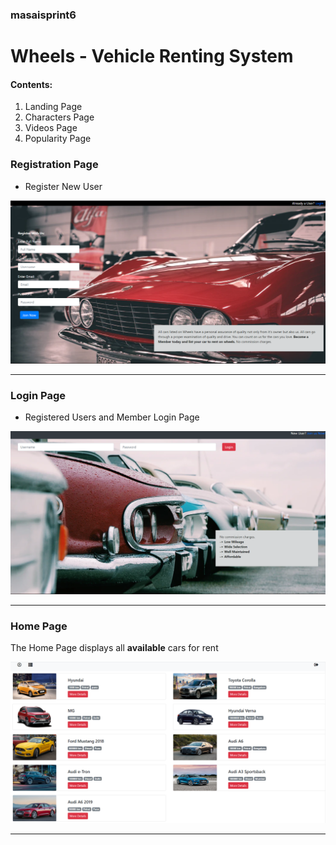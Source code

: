 ### masaisprint6

# Wheels - Vehicle Renting System
#### Contents:
 1. Landing Page
 1. Characters Page
 1. Videos Page
 1. Popularity Page
  

### Registration Page
* Register New User

![Registration Page](https://github.com/aravindsakthivel/masai-sprint-6/blob/master/Resources/regPage1.png)

---
### Login Page
* Registered Users and Member Login Page

![Login Page](https://github.com/aravindsakthivel/masai-sprint-6/blob/master/Resources/loginPage2.png)

---
### Home Page
<p>The Home Page displays all <b>available</b> cars for rent</p>

![Home Page](https://github.com/aravindsakthivel/masai-sprint-6/blob/master/Resources/homePage3.png)

---

